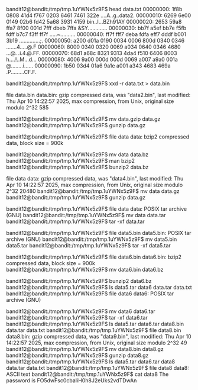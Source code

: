 bandit12@bandit:/tmp/tmp.1uYWNx5z9F$ head data.txt 
00000000: 1f8b 0808 41d4 f767 0203 6461 7461 322e  ....A..g..data2.
00000010: 6269 6e00 0149 02b6 fd42 5a68 3931 4159  bin..I...BZh91AY
00000020: 2653 59a8 ffa7 8f00 001d 7fff dbeb 7ffa  &SY.............
00000030: bb7f a5ef bb7e f5fb fdff b7c7 f3ff ff7f  .....~..........
00000040: ff7f fff7 deba fdfa eff7 dddf b001 3b19  ..............;.
00000050: a200 d01a 0190 0034 0006 800d 0340 0346  .......4.....@.F
00000060: 8000 0340 0320 0069 a034 0640 0346 4680  ...@. .i.4.@.FF.
00000070: 68d1 a68c 8321 9313 4da4 f510 6406 8003  h....!..M...d...
00000080: 4006 9a00 000d 000d 0069 a007 a9a0 001a  @........i......
00000090: 1b50 03d4 01a6 9a1e a001 a343 4683 469a  .P.........CF.F.

<!-- revert hexdump with xxd -->
bandit12@bandit:/tmp/tmp.1uYWNx5z9F$ xxd -r data.txt > data.bin

file data.bin
data.bin: gzip compressed data, was "data2.bin", last modified: Thu Apr 10 14:22:57 2025, max compression, from Unix, original size modulo 2^32 585

bandit12@bandit:/tmp/tmp.1uYWNx5z9F$ mv data.gzip data.gz
bandit12@bandit:/tmp/tmp.1uYWNx5z9F$ gunzip data.gz

bandit12@bandit:/tmp/tmp.1uYWNx5z9F$ file data
data: bzip2 compressed data, block size = 900k

bandit12@bandit:/tmp/tmp.1uYWNx5z9F$ mv data data.bz
bandit12@bandit:/tmp/tmp.1uYWNx5z9F$ man bzip2
bandit12@bandit:/tmp/tmp.1uYWNx5z9F$ bunzip2 data.bz

file data
data: gzip compressed data, was "data4.bin", last modified: Thu Apr 10 14:22:57 2025, max compression, from Unix, original size modulo 2^32 20480
bandit12@bandit:/tmp/tmp.1uYWNx5z9F$ mv data data.gz
bandit12@bandit:/tmp/tmp.1uYWNx5z9F$ gunzip data.gz

bandit12@bandit:/tmp/tmp.1uYWNx5z9F$ file data
data: POSIX tar archive (GNU)
bandit12@bandit:/tmp/tmp.1uYWNx5z9F$ mv data data.tar
bandit12@bandit:/tmp/tmp.1uYWNx5z9F$ tar -xf data.tar

bandit12@bandit:/tmp/tmp.1uYWNx5z9F$ file data5.bin
data5.bin: POSIX tar archive (GNU)
bandit12@bandit:/tmp/tmp.1uYWNx5z9F$ mv data5.bin data5.tar
bandit12@bandit:/tmp/tmp.1uYWNx5z9F$ tar -xf data5.tar

bandit12@bandit:/tmp/tmp.1uYWNx5z9F$ file data6.bin 
data6.bin: bzip2 compressed data, block size = 900k
bandit12@bandit:/tmp/tmp.1uYWNx5z9F$ mv data6.bin data6.bz

bandit12@bandit:/tmp/tmp.1uYWNx5z9F$ bunzip2 data6.bz 
bandit12@bandit:/tmp/tmp.1uYWNx5z9F$ ls
data5.tar  data6  data.tar  data.txt
bandit12@bandit:/tmp/tmp.1uYWNx5z9F$ file data6
data6: POSIX tar archive (GNU)

bandit12@bandit:/tmp/tmp.1uYWNx5z9F$ mv data6 data6.tar
bandit12@bandit:/tmp/tmp.1uYWNx5z9F$ tar -xf data6.tar 
bandit12@bandit:/tmp/tmp.1uYWNx5z9F$ ls
data5.tar  data6.tar  data8.bin  data.tar  data.txt
bandit12@bandit:/tmp/tmp.1uYWNx5z9F$ file data8.bin 
data8.bin: gzip compressed data, was "data9.bin", last modified: Thu Apr 10 14:22:57 2025, max compression, from Unix, original size modulo 2^32 49
bandit12@bandit:/tmp/tmp.1uYWNx5z9F$ mv data8.bin data8.gz
bandit12@bandit:/tmp/tmp.1uYWNx5z9F$ gunzip data8.gz 
bandit12@bandit:/tmp/tmp.1uYWNx5z9F$ ls
data5.tar  data6.tar  data8  data.tar  data.txt
bandit12@bandit:/tmp/tmp.1uYWNx5z9F$ file data8 
data8: ASCII text
bandit12@bandit:/tmp/tmp.1uYWNx5z9F$ cat data8
The password is FO5dwFsc0cbaIiH0h8J2eUks2vdTDwAn
